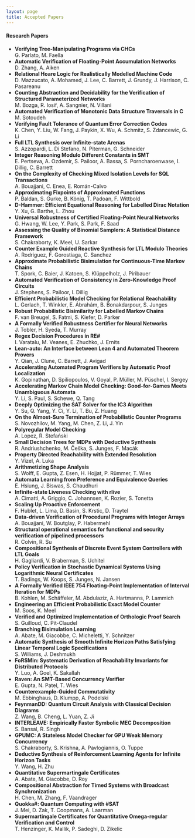 ```yaml
---
layout: page
title: Accepted Papers
---
```

#### Research Papers  
- **Verifying Tree-Manipulating Programs via CHCs** <br>
G. Parlato, M. Faella
- **Automatic Verification of Floating-Point Accumulation Networks** <br>
D. Zhang, A. Aiken
- **Relational Hoare Logic for Realistically Modelled Machine Code** <br>
D. Mazzucato, A. Mohamed, J. Lee, C. Barrett, J. Grundy, J. Harrison, C. Pasareanu		
- **Counting Abstraction and Decidability for the Verification of Structured Parameterized Networks** <br>
M. Bozga, R. Iosif, A. Sangnier, N. Villani		
- **Automated Verification of Monotonic Data Structure Traversals in C** <br>
M. Sotoudeh		
- **Verifying Fault Tolerance of Quantum Error Correction Codes** <br>
K. Chen, Y. Liu, W. Fang, J. Paykin, X. Wu, A. Schmitz, S. Zdancewic, G. Li		
- **Full LTL Synthesis over Infinite-state Arenas** <br>
S. Azzopardi, L. Di Stefano, N. Piterman, G. Schneider		
- **Integer Reasoning Modulo Different Constants in SMT** <br>
E. Pertseva, A. Ozdemir, S. Pailoor, A. Bassa, S. Porncharoenwase, I. Dillig, C. Barrett		
- **On the Complexity of Checking Mixed Isolation Levels for SQL Transactions** <br>
A. Bouajjani, C. Enea, E. Román-Calvo		
- **Approximating Fixpoints of Approximated Functions** <br>
P. Baldan, S. Gurke, B. König, T. Padoan, F. Wittbold		
- **D-Hammer: Efficient Equational Reasoning for Labelled Dirac Notation** <br>
Y. Xu, G. Barthe, L. Zhou		
- **Universal Robustness of Certified Floating-Point Neural Networks** <br>
G. Hwang, W. Lee, Y. Park, S. Park, F. Saad		
- **Assessing the Quality of Binomial Samplers: A Statistical Distance Framework** <br>
S. Chakraborty, K. Meel, U. Sarkar		
- **Counter Example Guided Reactive Synthesis for LTL Modulo Theories** <br>
A. Rodriguez, F. Gorostiaga, C. Sanchez		
- **Approximate Probabilistic Bisimulation for Continuous-Time Markov Chains** <br>
T. Spork, C. Baier, J. Katoen, S. Klüppelholz, J. Piribauer		
- **Automated Verification of Consistency in Zero-Knowledge Proof Circuits** <br>
J. Stephens, S. Pailoor, I. Dillig		
- **Efficient Probabilistic Model Checking for Relational Reachability** <br>
L. Gerlach, T. Winkler, E. Ábrahám, B. Bonakdarpour, S. Junges		
- **Robust Probabilistic Bisimilarity for Labelled Markov Chains** <br>
F. van Breugel, S. Fatmi, S. Kiefer, D. Parker		
- **A Formally Verified Robustness Certifier for Neural Networks** <br>
J. Tobler, H. Syeda, T. Murray		
- **Regex Decision Procedures in RE#** <br>
I. Varatalu, M. Veanes, E. Zhuchko, J. Ernits		
- **Lean-auto: An Interface between Lean 4 and Automated Theorem Provers** <br>
Y. Qian, J. Clune, C. Barrett, J. Avigad		
- **Accelerating Automated Program Verifiers by Automatic Proof Localization** <br>
K. Gopinathan, D. Spiliopoulos, V. Goyal, P. Müller, M. Püschel, I. Sergey		
- **Accelerating Markov Chain Model Checking: Good-for-Games Meets Unambiguous Automata** <br>
Y. Li, S. Paul, S. Schewe, Q. Tang		
- **Deeply Optimizing the SAT Solver for the IC3 Algorithm** <br>
Y. Su, Q. Yang, Y. Ci, Y. Li, T. Bu, Z. Huang		
- **On the Almost-Sure Termination of Probabilistic Counter Programs** <br>
S. Novozhilov, M. Yang, M. Chen, Z. Li, J. Yin		
- **Polyregular Model Checking** <br>
A. Lopez, R. Stefański		
- **Small Decision Trees for MDPs with Deductive Synthesis** <br>
R. Andriushchenko, M. Češka, S. Junges, F. Macák		
- **Property Directed Reachability with Extended Resolution** <br>
Y. Vizel, A. Luka		
- **Arithmetizing Shape Analysis** <br>
S. Wolff, E. Gupta, Z. Esen, H. Hojjat, P. Rümmer, T. Wies		
- **Automata Learning from Preference and Equivalence Queries** <br>
E. Hsiung, J. Biswas, S. Chaudhuri		
- **Infinite-state Liveness Checking with rlive** <br>
A. Cimatti, A. Griggio, C. Johannsen, K. Rozier, S. Tonetta		
- **Scaling Up Proactive Enforcement** <br>
F. Hublet, L. Lima, D. Basin, S. Krstic, D. Traytel		
- **Data-driven Verification of Procedural Programs with Integer Arrays** <br>
A. Bouajjani, W. Boutglay, P. Habermehl		
- **Structural operational semantics for functional and security verification of pipelined processors** <br>
R. Colvin, R. Su		
- **Compositional Synthesis of Discrete Event System Controllers with LTL Goals** <br>
H. Gagliardi, V. Braberman, S. Uchitel		
- **Policy Verification in Stochastic Dynamical Systems Using Logarithmic Neural Certificates** <br>
T. Badings, W. Koops, S. Junges, N. Jansen		
- **A Formally Verified IEEE 754 Floating-Point Implementation of Interval Iteration for MDPs** <br>
B. Kohlen, M. Schäffeler, M. Abdulaziz, A. Hartmanns, P. Lammich		
- **Engineering an Efficient Probabilistic Exact Model Counter** <br>
M. Soos, K. Meel		
- **Verified and Optimized Implementation of Orthologic Proof Search** <br>
S. Guilloud, C. Pit-Claudel		
- **Branching Bisimulation Learning** <br>
A. Abate, M. Giacobbe, C. Micheletti, Y. Schnitzer		
- **Automatic Synthesis of Smooth Infinite Horizon Paths Satisfying Linear Temporal Logic Specifications** <br>
S. Williams, J. Deshmukh		
- **FoRSMin: Systematic Derivation of Reachability Invariants for Distributed Protocols** <br>
Y. Luo, A. Goel, K. Sakallah		
- **Raven: An SMT-Based Concurrency Verifier** <br>
E. Gupta, N. Patel, T. Wies		
- **Counterexample-Guided Commutativity** <br>
M. Ebbinghaus, D. Klumpp, A. Podelski		
- **FeynmanDD: Quantum Circuit Analysis with Classical Decision Diagrams** <br>
Z. Wang, B. Cheng, L. Yuan, Z. Ji		
- **INTERLEAVE: Empirically Faster Symbolic MEC Decomposition** <br>
S. Bansal, R. Singh		
- **GPUMC: A Stateless Model Checker for GPU Weak Memory Concurrency** <br>
S. Chakraborty, S. Krishna, A. Pavlogiannis, O. Tuppe		
- **Deductive Synthesis of Reinforcement Learning Agents for Infinite Horizon Tasks** <br>
Y. Wang, H. Zhu		
- **Quantitative Supermartingale Certificates** <br>
A. Abate, M. Giacobbe, D. Roy		
- **Compositional Abstraction for Timed Systems with Broadcast Synchronization** <br>
H. Chen, M. Zhang, F. Vaandrager		
- **Quokka#: Quantum Computing with #SAT** <br>
J. Mei, D. Zak, T. Coopmans, A. Laarman		
- **Supermartingale Certificates for Quantitative Omega-regular Verification and Control** <br>
T. Henzinger, K. Mallik, P. Sadeghi, D. Zikelic		